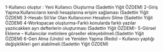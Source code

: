 1-Kullanıcı oluştur : Yeni Kullanıcı Oluşturma (Sadettin Yiğit ÖZDEM)
2-Giriş Yapma:Kullanıcıların kendi hesaplarına erişim sağlaması (Sadettin Yiğit ÖZDEM)
3-Hesabı Sil:Var Olan Kullanıcının Hesabını Silme (Sadettin Yiğit ÖZDEM)
4-Workspacae oluşturma-Farklı konularda farklı yazılar yazılıcakken ayrı defterlerin oluşturması (Sadettin Yiğit ÖZDEM)-
5-Görsel Ekleme – Kullanıcılar metinlere görseller ekleyebilmeli.(Sadettin Yiğit ÖZDEM)
6-Geri Alma (Undo) ve Yeniden Yapma (Redo) – Kullanıcı yaptığı değişiklikleri geri alabilmeli.(Sadettin Yiğit ÖZDEM)
